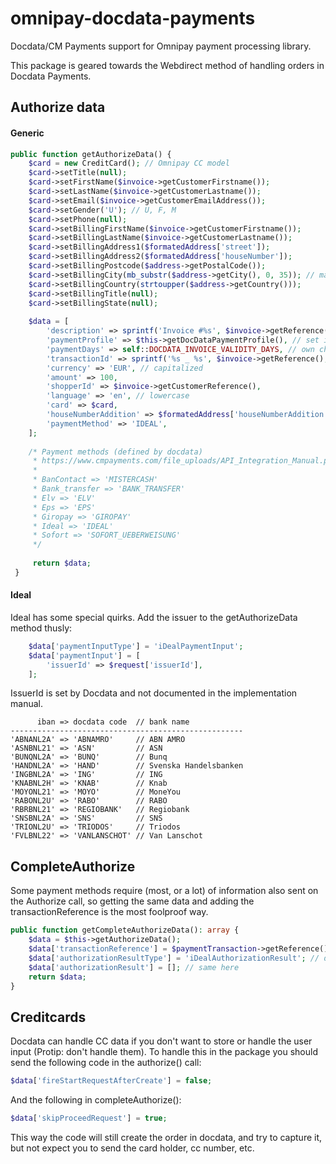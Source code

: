 # omnipay-docdata-payments
Docdata/CM Payments support for Omnipay payment processing library.

This package is geared towards the Webdirect method of handling orders in Docdata Payments.


## Authorize data
#### Generic
```php
public function getAuthorizeData() {
    $card = new CreditCard(); // Omnipay CC model
    $card->setTitle(null);
    $card->setFirstName($invoice->getCustomerFirstname());
    $card->setLastName($invoice->getCustomerLastname());
    $card->setEmail($invoice->getCustomerEmailAddress());
    $card->setGender('U'); // U, F, M
    $card->setPhone(null);
    $card->setBillingFirstName($invoice->getCustomerFirstname());
    $card->setBillingLastName($invoice->getCustomerLastname());
    $card->setBillingAddress1($formatedAddress['street']);
    $card->setBillingAddress2($formatedAddress['houseNumber']);
    $card->setBillingPostcode($address->getPostalCode());
    $card->setBillingCity(mb_substr($address->getCity(), 0, 35)); // max 35
    $card->setBillingCountry(strtoupper($address->getCountry()));
    $card->setBillingTitle(null);
    $card->setBillingState(null);
    
    $data = [
        'description' => sprintf('Invoice #%s', $invoice->getReference()),
        'paymentProfile' => $this->getDocDataPaymentProfile(), // set in Docdata backoffice
        'paymentDays' => self::DOCDATA_INVOICE_VALIDITY_DAYS, // own choice
        'transactionId' => sprintf('%s _ %s', $invoice->getReference(), Uuid::uuid4()), // shown to customer. Needs to be unique
        'currency' => 'EUR', // capitalized
        'amount' => 100,
        'shopperId' => $invoice->getCustomerReference(),
        'language' => 'en', // lowercase
        'card' => $card,
        'houseNumberAddition' => $formatedAddress['houseNumberAddition'],
        'paymentMethod' => 'IDEAL',
    ];
    
    /* Payment methods (defined by docdata)
     * https://www.cmpayments.com/file_uploads/API_Integration_Manual.pdf #figure 9
     *
     * BanContact => 'MISTERCASH'
     * Bank_transfer => 'BANK_TRANSFER'
     * Elv => 'ELV'
     * Eps => 'EPS'
     * Giropay => 'GIROPAY'
     * Ideal => 'IDEAL'
     * Sofort => 'SOFORT_UEBERWEISUNG'
     */
     
     return $data;
 }
```


#### Ideal
Ideal has some special quirks. Add the issuer to the getAuthorizeData method thusly:
```php
    $data['paymentInputType'] = 'iDealPaymentInput';
    $data['paymentInput'] = [
        'issuerId' => $request['issuerId'],
    ];
```
IssuerId is set by Docdata and not documented in the implementation manual.
```
      iban => docdata code  // bank name
----------------------------------------------------
'ABNANL2A' => 'ABNAMRO'     // ABN AMRO
'ASNBNL21' => 'ASN'         // ASN
'BUNQNL2A' => 'BUNQ'        // Bunq
'HANDNL2A' => 'HAND'        // Svenska Handelsbanken
'INGBNL2A' => 'ING'         // ING
'KNABNL2H' => 'KNAB'        // Knab
'MOYONL21' => 'MOYO'        // MoneYou
'RABONL2U' => 'RABO'        // RABO
'RBRBNL21' => 'REGIOBANK'   // Regiobank
'SNSBNL2A' => 'SNS'         // SNS
'TRIONL2U' => 'TRIODOS'     // Triodos
'FVLBNL22' => 'VANLANSCHOT' // Van Lanschot
```


## CompleteAuthorize
Some payment methods require (most, or a lot) of information also sent on the Authorize call, so getting the same data and adding the transactionReference is the most foolproof way.
```php
public function getCompleteAuthorizeData(): array {
    $data = $this->getAuthorizeData();
    $data['transactionReference'] = $paymentTransaction->getReference();
    $data['authorizationResultType'] = 'iDealAuthorizationResult'; // differs per payment method
    $data['authorizationResult'] = []; // same here
    return $data;
}
```


## Creditcards
Docdata can handle CC data if you don't want to store or handle the user input (Protip: don't handle them). To handle this in the package you should send the following code in the authorize() call:
```php
$data['fireStartRequestAfterCreate'] = false;
```
And the following in completeAuthorize():
```php
$data['skipProceedRequest'] = true;
```
This way the code will still create the order in docdata, and try to capture it, but not expect you to send the card holder, cc number, etc.
